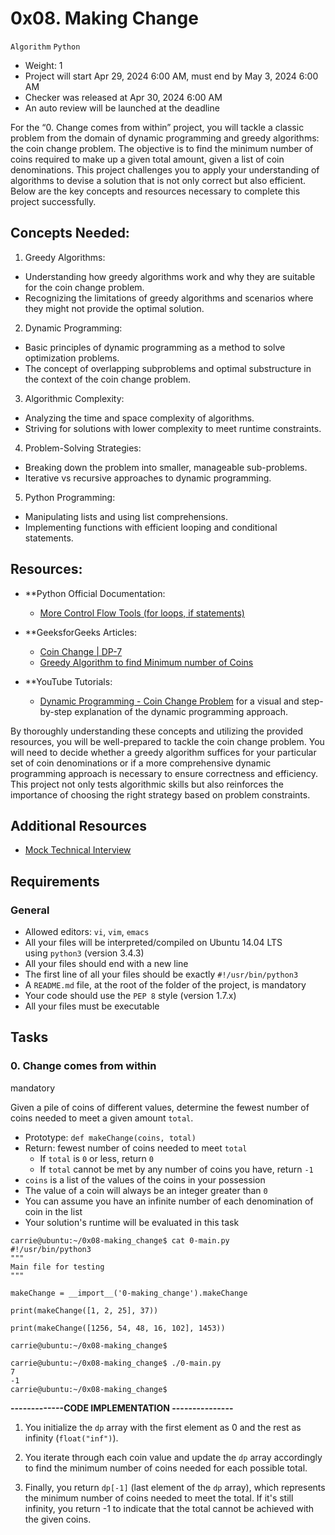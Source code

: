 0x08. Making Change
===================

`Algorithm` `Python`

-  Weight: 1
- Project will start Apr 29, 2024 6:00 AM, must end by May 3, 2024 6:00 AM
- Checker was released at Apr 30, 2024 6:00 AM
- An auto review will be launched at the deadline


For the “0. Change comes from within” project, you will tackle a classic problem from the domain of dynamic programming and greedy algorithms: the coin change problem. The objective is to find the minimum number of coins required to make up a given total amount, given a list of coin denominations. This project challenges you to apply your understanding of algorithms to devise a solution that is not only correct but also efficient. Below are the key concepts and resources necessary to complete this project successfully.

Concepts Needed:
---------

1. Greedy Algorithms:

- Understanding how greedy algorithms work and why they are suitable for the coin change problem.
- Recognizing the limitations of greedy algorithms and scenarios where they might not provide the optimal solution.

2. Dynamic Programming:

- Basic principles of dynamic programming as a method to solve optimization problems.
- The concept of overlapping subproblems and optimal substructure in the context of the coin change problem.

3. Algorithmic Complexity:

- Analyzing the time and space complexity of algorithms.
- Striving for solutions with lower complexity to meet runtime constraints.

4. Problem-Solving Strategies:

- Breaking down the problem into smaller, manageable sub-problems.
- Iterative vs recursive approaches to dynamic programming.

5. Python Programming:

- Manipulating lists and using list comprehensions.
- Implementing functions with efficient looping and conditional statements.

Resources:
----------

- **Python Official Documentation:


	- [More Control Flow Tools (for loops, if statements)](https://intranet.alxswe.com/rltoken/oVyaCk8erLwLPj96P-qlCw)

- **GeeksforGeeks Articles:

	- [Coin Change | DP-7](https://intranet.alxswe.com/rltoken/iQPaO5JhI-BtuZdm6HIVCQ)
	- [Greedy Algorithm to find Minimum number of Coins](https://intranet.alxswe.com/rltoken/FsBN0oeRp0FpyU8sMd4UiA)

- **YouTube Tutorials:

	- [Dynamic Programming - Coin Change Problem](https://intranet.alxswe.com/rltoken/qFEdwwtAVyJr9NLHDZDsUQ) for a visual and step-by-step explanation of the dynamic programming approach.

By thoroughly understanding these concepts and utilizing the provided resources, you will be well-prepared to tackle the coin change problem. You will need to decide whether a greedy algorithm suffices for your particular set of coin denominations or if a more comprehensive dynamic programming approach is necessary to ensure correctness and efficiency. This project not only tests algorithmic skills but also reinforces the importance of choosing the right strategy based on problem constraints.


Additional Resources
--------------------

- [Mock Technical Interview](https://intranet.alxswe.com/rltoken/ktLaKIVRkq_-byFO-_-aGg)

Requirements
------------

### General

-   Allowed editors: `vi`, `vim`, `emacs`
-   All your files will be interpreted/compiled on Ubuntu 14.04 LTS using `python3` (version 3.4.3)
-   All your files should end with a new line
-   The first line of all your files should be exactly `#!/usr/bin/python3`
-   A `README.md` file, at the root of the folder of the project, is mandatory
-   Your code should use the `PEP 8` style (version 1.7.x)
-   All your files must be executable

Tasks
-----

### 0\. Change comes from within

mandatory

Given a pile of coins of different values, determine the fewest number of coins needed to meet a given amount `total`.

-   Prototype: `def makeChange(coins, total)`
-   Return: fewest number of coins needed to meet `total`
    -   If `total` is `0` or less, return `0`
    -   If `total` cannot be met by any number of coins you have, return `-1`
-   `coins` is a list of the values of the coins in your possession
-   The value of a coin will always be an integer greater than `0`
-   You can assume you have an infinite number of each denomination of coin in the list
-   Your solution's runtime will be evaluated in this task

```
carrie@ubuntu:~/0x08-making_change$ cat 0-main.py
#!/usr/bin/python3
"""
Main file for testing
"""

makeChange = __import__('0-making_change').makeChange

print(makeChange([1, 2, 25], 37))

print(makeChange([1256, 54, 48, 16, 102], 1453))

carrie@ubuntu:~/0x08-making_change$

```

```
carrie@ubuntu:~/0x08-making_change$ ./0-main.py
7
-1
carrie@ubuntu:~/0x08-making_change$

```

**-------------CODE IMPLEMENTATION ---------------**

1. You initialize the `dp` array with the first element as 0 and the rest as infinity (`float("inf")`).

2. You iterate through each coin value and update the `dp` array accordingly to find the minimum number of coins needed for each possible total.

3. Finally, you return `dp[-1]` (last element of the `dp` array), which represents the minimum number of coins needed to meet the total. If it's still infinity, you return -1 to indicate that the total cannot be achieved with the given coins.
